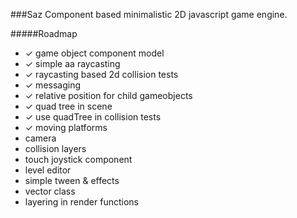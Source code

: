 ###Saz
Component based minimalistic 2D javascript game engine.

#####Roadmap 
* ✓ game object component model
* ✓ simple aa raycasting
* ✓ raycasting based 2d collision tests
* ✓ messaging
* ✓ relative position for child gameobjects
* ✓ quad tree in scene
* ✓ use quadTree in collision tests
* ✓ moving platforms
* camera
* collision layers
* touch joystick component
* level editor
* simple tween & effects
* vector class
* layering in render functions